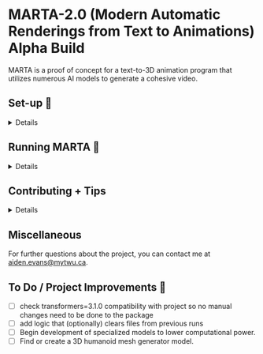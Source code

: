 # MARTA-2.0 (Modern Automatic Renderings from Text to Animations) Alpha Build
MARTA is a proof of concept for a text-to-3D animation program that utilizes numerous AI models to generate a cohesive video.

## Set-up :wrench:
<Details>

### Pre-reqs:
1. Download [Anaconda](https://www.anaconda.com/download/success)
2. Open the Anaconda prompt
3. Run `conda init powershell`
4. Open your text editor
5. Navigate to MARTA-2.0 in your terminal
6. Ensure you have [Git](https://git-scm.com/downloads) installed
7. Install [Blender](https://www.blender.org/), we used version 4.1
8. Install [Rokoko Blender Addon](https://www.rokoko.com/integrations/blender)

### Environment:

Credit to [@makeinufilm](https://medium.com/@makeinufilm) for the super helpful [tutorial](https://medium.com/@makeinufilm/notes-on-how-to-set-up-the-momask-environment-and-how-to-use-blenderaddon-6563f1abdbfa) partly used here.\
We will be using the incredible work done at the University of Alberta to generate animation. All credit for creating animations goes to the contributers of [Momask](https://ericguo5513.github.io/momask/).

> Run the following commands in powershell
``` 
git clone https://github.com/EricGuo5513/momask-codes.git
```
Create then navigate to `momask-codes/checkpoints` then create two more folders, `kit` and `t2m`.
- Download [KIT-ML Dataset](https://drive.google.com/file/d/1MNMdUdn5QoO8UW1iwTcZ0QNaLSH4A6G9/view) and extract to `momask-codes/checkpoints/kit`.
- Download [HumanML3D Dataset](https://drive.google.com/file/d/1MNMdUdn5QoO8UW1iwTcZ0QNaLSH4A6G9/view) and extract to `momask-codes/checkpoints/t2m`.

Your folder structure should look like this:

![Folder Organization Structure](readme_assets/Momask%20Example%20Display.png)

Create and activate the conda environment:
```
conda create -n momask python=3.9
conda activate momask
```



> Ensure you have selected python 3.9.19 as your python interpreter. Do not install ffmpeg through pip, as the install seems to be broken.

```
pip install -r requirements.txt
conda install ffmpeg=4.3
```

Now install the spaCy model:
```
python -m spacy download en_core_web_sm
```

You will also need to install Microsoft Visual C++ 14.0 or greater from [here](https://visualstudio.microsoft.com/visual-cpp-build-tools/). You can use this YouTube [tutorial](https://www.youtube.com/watch?v=pDURF7345M8).

At this point you need to change some code in the transformer package `anaconda3\envs\momask\lib\site-packages\transformers\models\musicgen\modeling_musicgen.py` line 2474 & 2476, switching `torch.concatenate()` to `torch.cat()`.

Finally, you must install the [Rokoko Blender Addon](https://www.rokoko.com/integrations/blender) as it is essential to the script. Once you have downloaded the `.zip` folder, leave it in a safe directory, and open blender. From the menu bar, navigate to Edit -> Preferences, then click install and navigate to the Rokoko zip folder. Once installed, click on its checkbox to ensure it is activated.

### Characters:
As of right now, MARTA has no way of generating 3D humanoid models suitable for the program. We modeled our own characters with [MakeHuman](http://www.makehumancommunity.org/) and used the [Rokoko Blender Addon](https://www.rokoko.com/integrations/blender) to retarget the characters to match the animations. The Rokoko retargeting is done through the `rendering/renderer.py` script.

For now, it is recommended that you use MakeHuman as it is the only tested character creator, but if you test other applications, please let us know.

You can place your characters in the `characters` folder. These must be in `.fbx` format.

</details>

## Running MARTA :running:
<details>

Once you have completed the set-up, ensure your conda environment is still activated.

Assuming you are in the MARTA-2.0 directory, you can now run MARTA.py through your code editor or in your terminal with `python marta.py`.

When you run the script, you will be required to download all models that MARTA utilizes.

Please note that downloading these models requires around ***15 GB of disk space***.

After these models have downloaded, you will be prompted in your terminal to enter your story.


</details>

## Contributing + Tips

<details>

Contributions and recommendations for the MARTA project are more than welcome. You can contact aiden.evans@mytwu.ca or create your own fork of the repositiory.

If you plan on working with the Blender side of the program, I would recommend using the following command to install the [fake-bpy-module](https://github.com/nutti/fake-bpy-module).

```
pip install fake-bpy-module-4.1
```
Or for different versions of Blender:
```
pip install fake-bpy-module-<version>
```


</details>

## Miscellaneous

For further questions about the project, you can contact me at aiden.evans@mytwu.ca.

## To Do / Project Improvements :pushpin:
- [ ] check transformers=3.1.0 compatibility with project so no manual changes need to be done to the package
- [ ] add logic that (optionally) clears files from previous runs
- [ ] Begin development of specialized models to lower computational power.
- [ ] Find or create a 3D humanoid mesh generator model.
